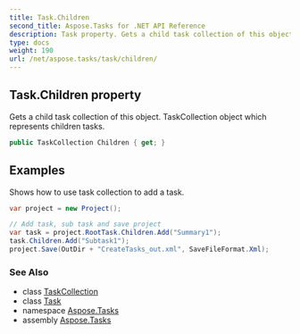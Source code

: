 ```yaml
---
title: Task.Children
second_title: Aspose.Tasks for .NET API Reference
description: Task property. Gets a child task collection of this object. TaskCollection object which represents children tasks
type: docs
weight: 190
url: /net/aspose.tasks/task/children/
---
```

## Task.Children property

Gets a child task collection of this object. TaskCollection object which represents children tasks.

```csharp
public TaskCollection Children { get; }
```

## Examples

Shows how to use task collection to add a task.

```csharp
var project = new Project();

// Add task, sub task and save project
var task = project.RootTask.Children.Add("Summary1");
task.Children.Add("Subtask1");
project.Save(OutDir + "CreateTasks_out.xml", SaveFileFormat.Xml);
```

### See Also

* class [TaskCollection](../../taskcollection/)
* class [Task](../)
* namespace [Aspose.Tasks](../../task/)
* assembly [Aspose.Tasks](../../../)


